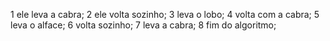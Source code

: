 1 ele leva a cabra; 
2 ele volta sozinho; 
3 leva o lobo; 
4 volta com a cabra; 
5 leva o alface; 
6 volta sozinho; 
7 leva a cabra; 
8 fim do algoritmo; 
